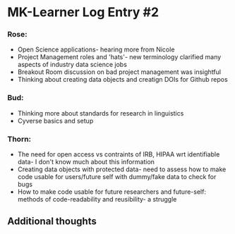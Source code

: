 # MK-Learner Log Entry #2

### Rose:
- Open Science applications- hearing more from Nicole
- Project Management roles and 'hats'- new terminology clarified many aspects of industry data science jobs
- Breakout Room discussion on bad project management was insightful
- Thinking about creating data objects and creatign DOIs for Github repos

### Bud: 
- Thinking more about standards for research in linguistics
- Cyverse basics and setup

### Thorn: 
- The need for open access vs contraints of IRB, HIPAA wrt identifiable data- I don't know much about this
  information
- Creating data objects with protected data- need to assess how to make code usable for users/future self with dummy/fake data to check for bugs
- How to make code usable for future researchers and future-self: methods of code-readability and reusibility- a struggle

## Additional thoughts

